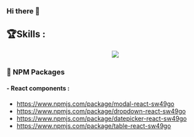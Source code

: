 ### Hi there 👋

## 🏆Skills :
<p align="center">
  <a href="https://skillicons.dev">
    <img src="https://skillicons.dev/icons?i=html,css,sass,js,react,redux,mysql,php,figma,postman,electron,npm,jest,github,mongodb,sqlite,vscode,nodejs&perline=9" />
  </a>
</p>

### 🧰 NPM Packages
#### - React components :
- https://www.npmjs.com/package/modal-react-sw49go
- https://www.npmjs.com/package/dropdown-react-sw49go
- https://www.npmjs.com/package/datepicker-react-sw49go
- https://www.npmjs.com/package/table-react-sw49go


<!--
**SW49GO/SW49GO** is a ✨ _special_ ✨ repository because its `README.md` (this file) appears on your GitHub profile.

Here are some ideas to get you started:

- 🔭 I’m currently working on ...
- 🌱 I’m currently learning ...
- 👯 I’m looking to collaborate on ...
- 🤔 I’m looking for help with ...
- 💬 Ask me about ...
- 📫 How to reach me: ...
- 😄 Pronouns: ...
- ⚡ Fun fact: ...
-->
